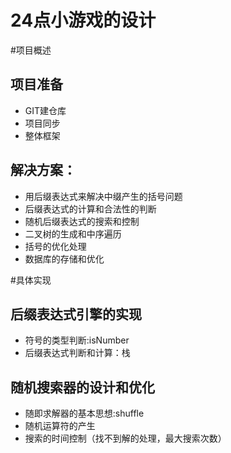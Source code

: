 
# 24点小游戏的设计
#项目概述

## 项目准备
- GIT建仓库
- 项目同步
- 整体框架

## 解决方案：
- 用后缀表达式来解决中缀产生的括号问题
- 后缀表达式的计算和合法性的判断
- 随机后缀表达式的搜索和控制
- 二叉树的生成和中序遍历
- 括号的优化处理
- 数据库的存储和优化

#具体实现
## 后缀表达式引擎的实现
- 符号的类型判断:isNumber
- 后缀表达式判断和计算：栈

## 随机搜索器的设计和优化
- 随即求解器的基本思想:shuffle
- 随机运算符的产生
- 搜索的时间控制（找不到解的处理，最大搜索次数）
